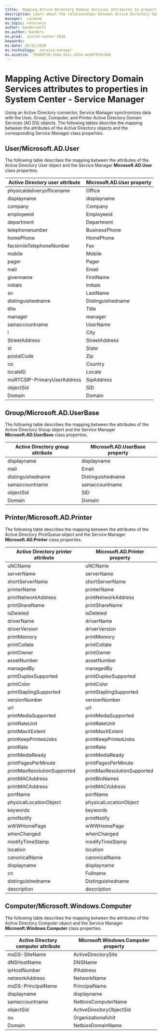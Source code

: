 ```yaml
---
title:  Mapping Active Directory Domain Services attributes to properties in Service Manager
description: Learn about the relationships between Active Directory Domain Services attributes and properties in Service Manager.
manager:  carmonm
ms.topic: reference
author: bandersmsft
ms.author: banders
ms.prod:  system-center-2016
keywords:  
ms.date: 10/12/2016
ms.technology:  service-manager
ms.assetid:  fb609f10-418e-4e1c-a514-ee36f9fdc560
---
```


# Mapping Active Directory Domain Services attributes to properties in System Center - Service Manager

Using an Active Directory connector, Service Manager synchronizes data with the User, Group, Computer, and Printer Active Directory Domain Services (AD DS) objects. The following tables describe the mapping between the attributes of the Active Directory objects and the corresponding Service Manager class properties.

## User/Microsoft.AD.User
The following table describes the mapping between the attributes of the Active Directory User object and the  Service Manager **Microsoft.AD.User** class properties.

|Active Directory user attribute|Microsoft.AD.User property|
|-----------------------------------|------------------------------|
|physicaldeliveryofficename|Office|
|displayname|displayname|
|company|Company|
|employeeid|Employeeid|
|department|Department|
|telephonenumber|BusinessPhone|
|homePhone|HomePhone|
|facsimileTelephoneNumber|Fax|
|mobile|Mobile|
|pager|Pager|
|mail|Email|
|givenname|FirstName|
|initials|Initials|
|sn|LastName|
|distinguishedname|Distinguishedname|
|title|Title|
|manager|manager|
|samaccountname|UserName|
|l|City|
|StreetAddress|StreetAddress|
|st|State|
|postalCode|Zip|
|co|Country|
|localeID|Locale|
|msRTCSIP-PrimaryUserAddress|SipAddress|
|objectSid|SID|
|Domain|Domain|

## Group/Microsoft.AD.UserBase
The following table describes the mapping between the attributes of the Active Directory Group object and the Service Manager **Microsoft.AD.UserBase** class properties.

|Active Directory group attribute|Microsoft.AD.UserBase property|
|------------------------------------|----------------------------------|
|displayname|displayname|
|mail|Email|
|distinguishedname|Distinguishedname|
|samaccountname|samaccountname|
|objectSid|SID|
|Domain|Domain|

## Printer/Microsoft.AD.Printer
The following table describes the mapping between the attributes of the Active Directory PrintQueue object and the Service Manager **Microsoft.AD.Printer** class properties.

|Active Directory printer attribute|Microsoft.AD.Printer property|
|--------------------------------------|---------------------------------|
|uNCName|uNCName|
|serverName|serverName|
|shortServerName|shortServerName|
|printerName|printerName|
|printNetworkAddress|printNetworkAddress|
|printShareName|printShareName|
|isDeleted|isDeleted|
|driverName|driverName|
|driverVersion|driverVersion|
|printMemory|printMemory|
|printCollate|printCollate|
|printOwner|printOwner|
|assetNumber|assetNumber|
|managedBy|managedBy|
|printDuplexSupported|printDuplexSupported|
|printColor|printColor|
|printStaplingSupported|printStaplingSupported|
|versionNumber|versionNumber|
|url|url|
|printMediaSupported|printMediaSupported|
|printRateUnit|printRateUnit|
|printMaxXExtent|printMaxXExtent|
|printKeepPrintedJobs|printKeepPrintedJobs|
|printRate|printRate|
|printMediaReady|printMediaReady|
|printPagesPerMinute|printPagesPerMinute|
|printMaxResolutionSupported|printMaxResolutionSupported|
|printMACAddress|printBinNames|
|printMACAddress|printMACAddress|
|portName|portName|
|physicalLocationObject|physicalLocationObject|
|keywords|keywords|
|printNotify|printNotify|
|wWWHomePage|wWWHomePage|
|whenChanged|whenChanged|
|modifyTimeStamp|modifyTimeStamp|
|location|location|
|canonicalName|canonicalName|
|displayname|displayname|
|cn|Fullname|
|distinguishedname|Distinguishedname|
|description|description|

## Computer/Microsoft.Windows.Computer
The following table describes the mapping between the attributes of the Active Directory Computer object and the  Service Manager **Microsoft.Windows.Computer** class properties.

|Active Directory computer attribute|Microsoft.Windows.Computer property|
|---------------------------------------|---------------------------------------|
|msDS-SiteName|ActiveDirectorySite|
|dNSHostName|DNSName|
|ipHostNumber|IPAddress|
|networkAddress|NetworkName|
|msDS-PrincipalName|PrincipalName|
|displayname|displayname|
|samaccountname|NetbiosComputerName|
|objectSid|ActiveDirectoryObjectSid|
|ou|OrganizationalUnit|
|Domain|NetbiosDomainName|
